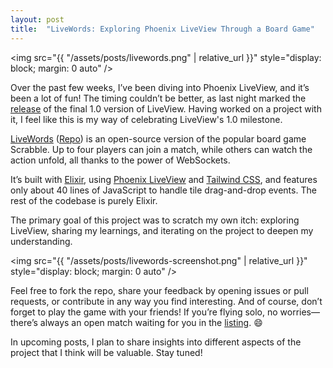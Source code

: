 ```yaml
---
layout: post
title:  "LiveWords: Exploring Phoenix LiveView Through a Board Game"
---
```


<img src="{{ "/assets/posts/livewords.png" | relative_url }}" style="display: block; margin: 0 auto" />

Over the past few weeks, I’ve been diving into Phoenix LiveView, and it’s been a lot of fun! The timing couldn’t be better, as last night marked the [release](https://phoenixframework.org/blog/phoenix-liveview-1.0-released) of the final 1.0 version of LiveView. Having worked on a project with it, I feel like this is my way of celebrating LiveView's 1.0 milestone.

[LiveWords](https://livewords.fly.dev) ([Repo](https://github.com/hopsor/scrabblex)) is an open-source version of the popular board game Scrabble. Up to four players can join a match, while others can watch the action unfold, all thanks to the power of WebSockets.

It’s built with [Elixir](https://elixir-lang.org), using [Phoenix LiveView](https://github.com/phoenixframework/phoenix_live_view) and [Tailwind CSS](https://tailwindcss.com), and features only about 40 lines of JavaScript to handle tile drag-and-drop events. The rest of the codebase is purely Elixir.

The primary goal of this project was to scratch my own itch: exploring LiveView, sharing my learnings, and iterating on the project to deepen my understanding.

<img src="{{ "/assets/posts/livewords-screenshot.png" | relative_url }}" style="display: block; margin: 0 auto" />

Feel free to fork the repo, share your feedback by opening issues or pull requests, or contribute in any way you find interesting. And of course, don’t forget to play the game with your friends! If you’re flying solo, no worries—there’s always an open match waiting for you in the [listing](https://livewords.fly.dev/matches). 😄

In upcoming posts, I plan to share insights into different aspects of the project that I think will be valuable. Stay tuned!